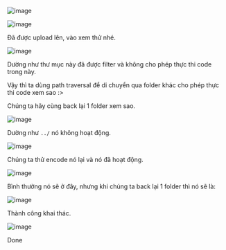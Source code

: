 ![image](https://github.com/user-attachments/assets/892f270e-dc44-4d29-87e4-3ff8ced9dab5)

![image](https://github.com/user-attachments/assets/dede659a-74e6-444f-a65d-8b003588c417)

Đã được upload lên, vào xem thử nhé.

![image](https://github.com/user-attachments/assets/d7cec03b-3e17-450e-8a47-ec626cb08df0)

Dường như thư mục này đã được filter và không cho phép thực thi code trong này.

Vậy thì ta dùng path traversal để di chuyển qua folder khác cho phép thực thi code xem sao :>

Chúng ta hãy cùng back lại 1 folder xem sao.

![image](https://github.com/user-attachments/assets/07c5954a-412c-4e13-8a17-531a9043c913)

Dường như `../` nó không hoạt động.

![image](https://github.com/user-attachments/assets/53adabf7-f115-4c6c-846d-5369544a81e4)

Chúng ta thử encode nó lại và nó đã hoạt động.

![image](https://github.com/user-attachments/assets/875543f6-1262-43d0-9ffd-4e2d11a2608a)

Bình thường nó sẽ ở đây, nhưng khi chúng ta back lại 1 folder thì nó sẽ là:

![image](https://github.com/user-attachments/assets/826b3467-5a06-411f-9faf-faeae6fa00c0)

Thành công khai thác.

![image](https://github.com/user-attachments/assets/05fb82f1-b780-4388-9879-057b9faa518a)

Done
